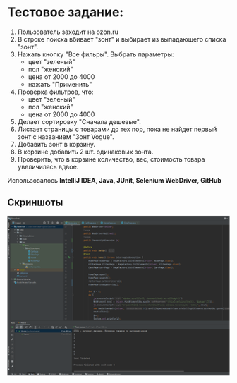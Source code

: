 # Тестовое задание:
 
1. Пользователь заходит на ozon.ru
2. В строке поиска вбивает "зонт" и выбирает из выпадающего списка "зонт".
3. Нажать кнопку "Все фильры". Выбрать параметры:
	- цвет "зеленый"
	- пол "женский"
	- цена от 2000 до 4000
	- нажать "Применить"
4. 	Проверка фильтров, что:
	- цвет "зеленый"
	- пол "женский"
	- цена от 2000 до 4000
5. Делает сортировку "Сначала дешевые".
6. Листает страницы с товарами до тех пор, пока не найдет первый зонт с названием "Зонт Vogue".
7. Добавить зонт в корзину.
8. В корзине добавить 2 шт. одинаковых зонта.	
9. Проверить, что в корзине количество, вес, стоимость товара увеличилась вдвое.


Использовалось
**IntelliJ IDEA, Java, JUnit, Selenium WebDriver, GitHub**

## Скриншоты
![screenshot](src/test/resources/FinishedTest.png)
